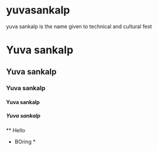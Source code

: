 # yuvasankalp
yuva sankalp is the name given to technical and cultural fest
# Yuva sankalp
## Yuva sankalp
### Yuva sankalp
#### Yuva sankalp
##### Yuva sankalp
** Hello 
* BOring *
